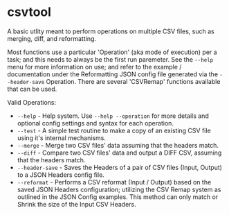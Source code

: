 # csvtool
A basic utlity meant to perform operations on multiple CSV files, such as merging, diff, and reformatting.

Most functions use a particular 'Operation' (aka mode of execution) per a task; and this needs to always be the first run paremeter.
See the `--help` menu for more information on use; and refer to the example / documentation under the Reformatting JSON config file generated via the `--header-save` Operation.  There are several 'CSVRemap' functions available that can be used.

Valid Operations:
- `--help` - Help system.  Use `--help --operation` for more details and optional config settings and syntax for each operation.
- `--test` - A simple test routine to make a copy of an existing CSV file using it's internal mechanisms.
- `--merge` - Merge two CSV files' data assuming that the headers match.
- `--diff` - Compare two CSV files' data and output a DIFF CSV, assuming that the headers match.
- `--header-save` - Saves the Headers of a pair of CSV files (Input, Output) to a JSON Headers config file.
- `--reformat` - Performs a CSV reformat (Input / Output) based on the saved JSON Headers configuration; utilizing the CSV Remap system as outlined in the JSON Config examples.  This method can only match or Shrink the size of the Input CSV Headers.
